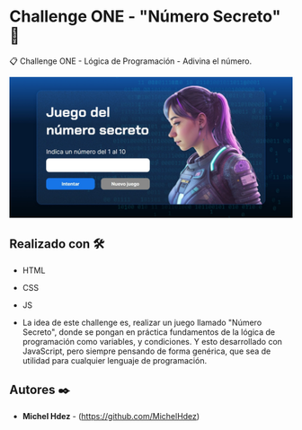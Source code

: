 Challenge ONE - "Número Secreto" 🚀
===========
📋 Challenge ONE - Lógica de Programación - Adivina el número.

![Alt text](numero_secreto.jpeg "imagen descripcion")

## Realizado con 🛠️
* HTML
* CSS
* JS

* La idea de este challenge es, realizar un juego llamado "Número Secreto", donde se pongan en práctica fundamentos de la lógica de programación como variables, y condiciones. Y esto desarrollado con JavaScript, pero siempre pensando de forma genérica, que sea de utilidad para cualquier lenguaje de programación.


## Autores ✒️
* **Michel Hdez** - (https://github.com/MichelHdez)